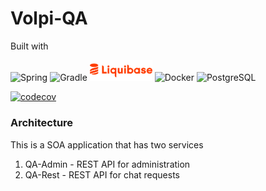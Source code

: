 # Volpi-QA

Built with

<img src="https://www.clipartmax.com/png/full/354-3543373_spring-framework-logo-svg-png-download-java-spring.png" width="80" alt="Spring">
<img src="https://cdn.freebiesupply.com/logos/thumbs/2x/gradle-1-logo.png" width="100" alt="Gradle">
<img src="https://github.com/l3r8yJ/qa-bot/blob/master/liquibase.png?raw=true" width="100" alt="Liquibase">
<img src="https://www.docker.com/wp-content/uploads/2022/03/vertical-logo-monochromatic.png" width="60" alt="Docker">
<img src="https://uxwing.com/wp-content/themes/uxwing/download/brands-and-social-media/postgresql-icon.png" width="50" alt="PostgreSQL">

[![codecov](https://codecov.io/gh/l3r8yJ/volpi-qa/branch/master/graph/badge.svg?token=WNHGQAGT4L)](https://codecov.io/gh/l3r8yJ/volpi-qa)

### Architecture

This is a SOA application that has two services

1. QA-Admin - REST API for administration
2. QA-Rest - REST API for chat requests
